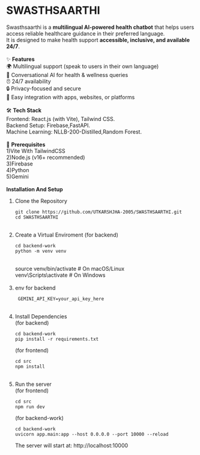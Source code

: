 # SWASTHSAARTHI
Swasthsaarthi is a **multilingual AI-powered health chatbot** that helps users access reliable healthcare guidance in their preferred language.  
It is designed to make health support **accessible, inclusive, and available 24/7**.  <br/>
<br/>
 ✨ <strong>Features</strong>  <br/>
🌍 Multilingual support (speak to users in their own language)  <br/>
🤝 Conversational AI for health & wellness queries  <br/>
⏰ 24/7 availability  <br/>
🔒 Privacy-focused and secure<br/> 
📱 Easy integration with apps, websites, or platforms   <br/>
<br/>
🛠 <strong>Tech Stack</strong> <br/>
Frontend: React.js (with Vite), Tailwind CSS.<br/>
Backend Setup: Firebase,FastAPI.<br/>
Machine Learning: NLLB-200-Distilled,Random Forest.<br/>
<br/>
🔧 <strong>Prerequisites</strong> <br/>
1)Vite With TailwindCSS <br/>
2)Node.js (v16+ recommended) <br/>
3)Firebase <br/>
4)Python <br/>
5)Gemini <br/>
<br/>
<strong>Installation And Setup</strong><br/>
1) Clone the Repository<br/>
   ```
   git clone https://github.com/UTKARSHJHA-2005/SWASTHSAARTHI.git
   cd SWASTHSAARTHI
   ```
   <br/>
2) Create a Virtual Enviroment (for backend)
   ```
   cd backend-work
   python -m venv venv
   ```
   <br/>
   source venv/bin/activate  # On macOS/Linux <br/>
   venv\Scripts\activate      # On Windows <br/>
   <br/>
4) env for backend<br/>
   ```
    GEMINI_API_KEY=your_api_key_here
   ```
   <br/>
5) Install Dependencies <br/>
   (for backend) <br/>
   ```
   cd backend-work
   pip install -r requirements.txt
   ```
   (for frontend)
   ```
   cd src
   npm install
   ```
   <br/>
6) Run the server <br/>
   (for frontend) <br/>
   ```
   cd src
   npm run dev
   ```
   (for backend-work) <br/>
   ```
   cd backend-work
   uvicorn app.main:app --host 0.0.0.0 --port 10000 --reload
   ```
   The server will start at: http://localhost:10000
